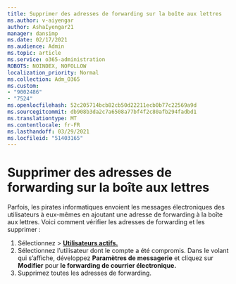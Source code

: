 ```yaml
---
title: Supprimer des adresses de forwarding sur la boîte aux lettres
ms.author: v-aiyengar
author: AshaIyengar21
manager: dansimp
ms.date: 02/17/2021
ms.audience: Admin
ms.topic: article
ms.service: o365-administration
ROBOTS: NOINDEX, NOFOLLOW
localization_priority: Normal
ms.collection: Adm_O365
ms.custom:
- "9002486"
- "7524"
ms.openlocfilehash: 52c205714bcb82cb50d22211ecb0b77c22569a9d
ms.sourcegitcommit: db908b3da2c7a6508a77bf4f2c80afb294fadbd1
ms.translationtype: MT
ms.contentlocale: fr-FR
ms.lasthandoff: 03/29/2021
ms.locfileid: "51403165"
---
```

# <a name="remove-forwarding-addresses-on-the-mailbox"></a>Supprimer des adresses de forwarding sur la boîte aux lettres

Parfois, les pirates informatiques envoient les messages électroniques des utilisateurs à eux-mêmes en ajoutant une adresse de forwarding à la boîte aux lettres. Voici comment vérifier les adresses de forwarding et les supprimer :

1. Sélectionnez   >  **[Utilisateurs actifs.](https://go.microsoft.com/fwlink/p/?linkid=834822)**
1. Sélectionnez l’utilisateur dont le compte a été compromis. Dans le volant qui s’affiche, développez **Paramètres de messagerie** et cliquez sur **Modifier** pour **le forwarding de courrier électronique.**
1. Supprimez toutes les adresses de forwarding.
